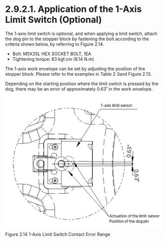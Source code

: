 ﻿# 2.9.2.1. Application of the 1-Axis Limit Switch (Optional)


The 1-axis limit switch is optional, and when applying a limit switch, attach the dog pin to the stopper block by fastening the bolt according to the criteria shown below, by referring to Figure 2.14.

-	Bolt: M5X25L HEX SOCKET BOLT, 1EA
-	Tightening torque: 83 kgf.cm (8.14 N.m)

The 1-axis work envelope can be set by adjusting the position of the stopper block. Please refer to the examples in Table 2 3and Figure 2.13.

Depending on the starting position where the limit switch is pressed by the dog, there may be an error of approximately 0.63˚ in the work envelope.




![](../../../_assets/그림_2.14_1축_리미트_스위치_접촉오차범위.png)

Figure 2.14 1-Axis Limit Switch Contact Error Range
